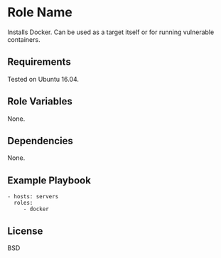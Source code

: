 Role Name
=========

Installs Docker. Can be used as a target itself or for running vulnerable containers.

Requirements
------------

Tested on Ubuntu 16.04.

Role Variables
--------------

None.

Dependencies
------------

None.

Example Playbook
----------------

    - hosts: servers
      roles:
         - docker

License
-------

BSD
